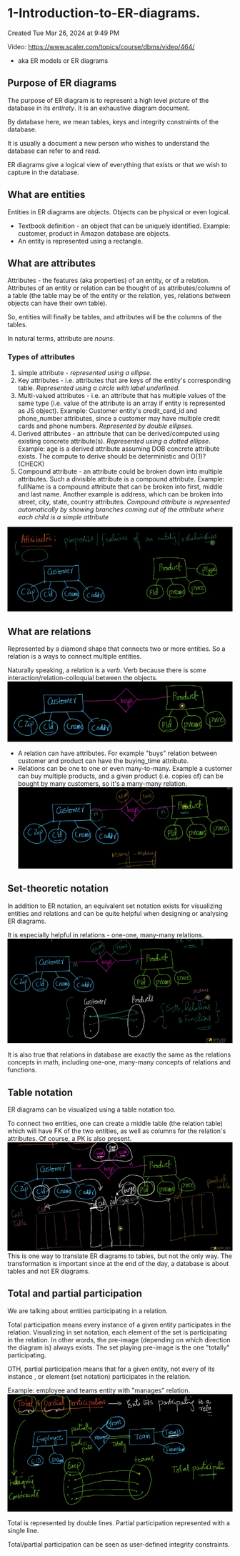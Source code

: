 # 1-Introduction-to-ER-diagrams. 
Created Tue Mar 26, 2024 at 9:49 PM

Video: https://www.scaler.com/topics/course/dbms/video/464/

- aka ER models or ER diagrams

## Purpose of ER diagrams
The purpose of ER diagram is to represent a high level picture of the database in its *entirety*. It is an exhaustive diagram document.

By database here, we mean tables, keys and integrity constraints of the database.

It is usually a document a new person who wishes to understand the database can refer to and read.

ER diagrams give a logical view of everything that exists or that we wish to capture in the database.

## What are entities
Entities in ER diagrams are objects. Objects can be physical or even logical.
- Textbook definition - an object that can be uniquely identified. Example: customer, product in Amazon database are objects.
- An entity is represented using a rectangle.

## What are attributes
Attributes - the features (aka properties) of an entity, or of a relation. Attributes of an entity or relation can be thought of as attributes/columns of a table (the table may be of the entity or the relation, yes, relations between objects can have their own table).

So, entities will finally be tables, and attributes will be the columns of the tables.

In natural terms, attribute are *nouns*.
### Types of attributes
1. simple attribute - *represented using a ellipse.*
2. Key attributes - i.e. attributes that are keys of the entity's corresponding table. *Represented using a circle with label underlined.*
3. Multi-valued attributes - i.e. an attribute that has multiple values of the same type (i.e. value of the attribute is an array if entity is represented as JS object). Example: Customer entity's credit_card_id and phone_number attributes, since a customer may have multiple credit cards and phone numbers. *Represented by double ellipses.*
4. Derived attributes - an attribute that can be derived/computed using existing concrete attribute(s). *Represented using a dotted ellipse*. Example: age is a derived attribute assuming DOB concrete attribute exists. The compute to derive should be deterministic and O(1)? (CHECK)
5. Compound attribute - an attribute could be broken down into multiple attributes. Such a divisible attribute is a compound attribute. Example: fullName is a compound attribute that can be broken into first, middle and last name. Another example is address, which can be broken into street, city, state, country attributes. *Compound attribute is represented automatically by showing branches coming out of the attribute where each child is a simple attribute*

![](../../../../assets/1-Introduction-to-ER-diagrams-image-1-6718f520.png)

## What are relations
Represented by a diamond shape that connects two or more entities.
So a relation is a ways to connect multiple entities.

Naturally speaking, a relation is a *verb*. Verb because there is some interaction/relation-colloquial between the objects.
![](../../../../assets/1-Introduction-to-ER-diagrams-image-2-6718f520.png)

- A relation can have attributes. For example "buys" relation between customer and product can have the buying_time attribute.
- Relations can be one to one or even many-to-many. Example a customer can buy multiple products, and a given product (i.e. copies of) can be bought by many customers, so it's a many-many relation.
![](../../../../assets/1-Introduction-to-ER-diagrams-image-3-6718f520.png)

## Set-theoretic notation
In addition to ER notation, an equivalent set notation exists for visualizing entities and relations and can be quite helpful when designing or analysing ER diagrams.

It is especially helpful in relations - one-one, many-many relations.
![](../../../../assets/1-Introduction-to-ER-diagrams-image-4-6718f520.png)

It is also true that relations in database are exactly the same as the relations concepts in math, including one-one, many-many concepts of relations and functions.

## Table notation
ER diagrams can be visualized using a table notation too.

To connect two entities, one can create a middle table (the relation table) which will have FK of the two entities, as well as columns for the relation's attributes. Of course, a PK is also present.
![](../../../../assets/1-Introduction-to-ER-diagrams-image-5-6718f520.png)
This is one way to translate ER diagrams to tables, but not the only way. The transformation is important since at the end of the day, a database is about tables and not ER diagrams.

## Total and partial participation
We are talking about entities participating in a relation.

Total participation means every instance of a given entity participates in the relation. Visualizing in set notation, each element of the set is participating in the relation. In other words, the pre-image (depending on which direction the diagram is) always exists. The set playing pre-image is the one "totally" participating.

OTH, partial participation means that for a given entity, not every of its instance , or element (set notation) participates in the relation.

Example: employee and teams entity with "manages" relation.
![](../../../../assets/1-Introduction-to-ER-diagrams-image-6-6718f520.png)

Total is represented by double lines.
Partial participation represented with a single line.

Total/partial participation can be seen as user-defined integrity constraints.